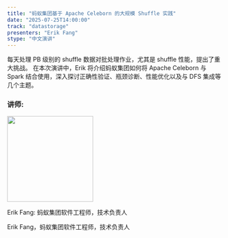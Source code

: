 ```yaml
---
title: "蚂蚁集团基于 Apache Celeborn 的大规模 Shuffle 实践"
date: "2025-07-25T14:00:00"
track: "datastorage"
presenters: "Erik Fang"
stype: "中文演讲"
---
```


每天处理 PB 级别的 shuffle 数据对批处理作业，尤其是 shuffle 性能，提出了重大挑战。
在本次演讲中，Erik 将介绍蚂蚁集团如何将 Apache Celeborn 与 Spark 结合使用，深入探讨正确性验证、瓶颈诊断、性能优化以及与 DFS 集成等几个主题。

### 讲师:

<img src="https://sessionize.com/image/b1c9-400o400o1-ViFu91gMiwhoxRXCaUYbM2.jpg" width="200" /><br/>

Erik Fang: 蚂蚁集团软件工程师，技术负责人

Erik Fang，蚂蚁集团软件工程师，技术负责人